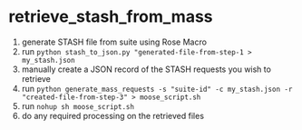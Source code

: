 # retrieve_stash_from_mass

1. generate STASH file from suite using Rose Macro
2. run `python stash_to_json.py "generated-file-from-step-1 > my_stash.json`
3. manually create a JSON record of the STASH requests you wish to retrieve
4. run `python generate_mass_requests -s "suite-id" -c my_stash.json -r "created-file-from-step-3" > moose_script.sh`
5. run `nohup sh moose_script.sh`
6. do any required processing on the retrieved files

